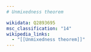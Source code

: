 ```yaml
---
# Unmixedness theorem

wikidata: Q2893695
msc_classification: "14"
wikipedia_links:
  - "[[Unmixedness theorem]]"
---
```

